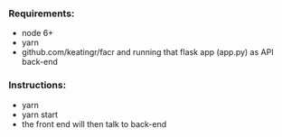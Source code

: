 ### Requirements:

- node 6+
- yarn
- github.com/keatingr/facr and running that flask app (app.py) as API back-end

### Instructions:

- yarn
- yarn start
- the front end will then talk to back-end
